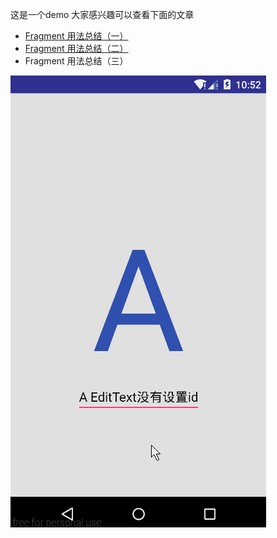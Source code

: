 这是一个demo
大家感兴趣可以查看下面的文章

- [Fragment 用法总结（一）](http://blog.csdn.net/handsome_926/article/details/50736024)
- [Fragment 用法总结（二）](http://blog.csdn.net/handsome_926/article/details/50771239)
- Fragment 用法总结（三）

![abc](https://github.com/Sting926/FragmentSample/blob/master/screenshots/abc.gif)